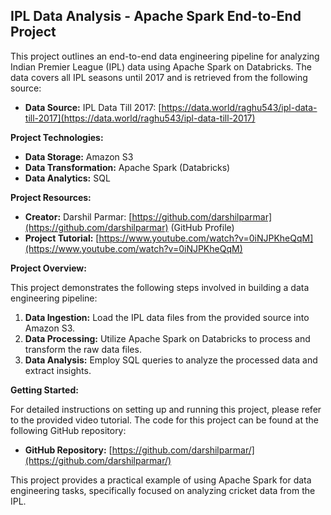 ## IPL Data Analysis - Apache Spark End-to-End Project

This project outlines an end-to-end data engineering pipeline for analyzing Indian Premier League (IPL) data using Apache Spark on Databricks. The data covers all IPL seasons until 2017 and is retrieved from the following source:

* **Data Source:** IPL Data Till 2017: [https://data.world/raghu543/ipl-data-till-2017](https://data.world/raghu543/ipl-data-till-2017)

**Project Technologies:**

* **Data Storage:**  Amazon S3
* **Data Transformation:** Apache Spark (Databricks)
* **Data Analytics:** SQL

**Project Resources:**

* **Creator:** Darshil Parmar: [https://github.com/darshilparmar](https://github.com/darshilparmar) (GitHub Profile)
* **Project Tutorial:** [https://www.youtube.com/watch?v=0iNJPKheQqM](https://www.youtube.com/watch?v=0iNJPKheQqM)

**Project Overview:**

This project demonstrates the following steps involved in building a data engineering pipeline:

1. **Data Ingestion:** Load the IPL data files from the provided source into Amazon S3.
2. **Data Processing:** Utilize Apache Spark on Databricks to process and transform the raw data files.
3. **Data Analysis:** Employ SQL queries to analyze the processed data and extract insights.

**Getting Started:**

For detailed instructions on setting up and running this project, please refer to the provided video tutorial. The code for this project can be found at the following GitHub repository:

* **GitHub Repository:** [https://github.com/darshilparmar/](https://github.com/darshilparmar/)

This project provides a practical example of using Apache Spark for data engineering tasks, specifically focused on analyzing cricket data from the IPL. 
